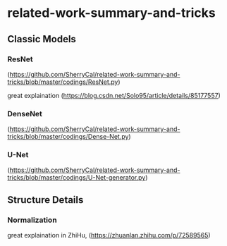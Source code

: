 # related-work-summary-and-tricks
## Classic Models
### ResNet 
(https://github.com/SherryCal/related-work-summary-and-tricks/blob/master/codings/ResNet.py)

great explaination (https://blog.csdn.net/Solo95/article/details/85177557)
### DenseNet 
(https://github.com/SherryCal/related-work-summary-and-tricks/blob/master/codings/Dense-Net.py)
### U-Net 
(https://github.com/SherryCal/related-work-summary-and-tricks/blob/master/codings/U-Net-generator.py)

## Structure Details
### Normalization
great explaination in ZhiHu, (https://zhuanlan.zhihu.com/p/72589565)
